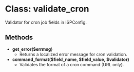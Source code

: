 # Class: validate_cron

Validator for cron job fields in ISPConfig.

## Methods

- **get_error($errmsg)**
  - Returns a localized error message for cron validation.
- **command_format($field_name, $field_value, $validator)**
  - Validates the format of a cron command (URL only).
